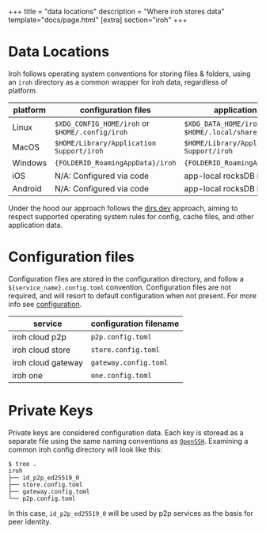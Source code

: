 +++
title = "data locations"
description = "Where iroh stores data"
template="docs/page.html"
[extra]
section="iroh"
+++

# Data Locations

Iroh follows operating system conventions for storing files & folders, using an `iroh` directory as a common wrapper for iroh data, regardless of platform.

| platform | configuration files | application files |
| -------- | ------------- | ---------------- |
| Linux    | `$XDG_CONFIG_HOME/iroh` or `$HOME/.config/iroh` | `$XDG_DATA_HOME/iroh` or `$HOME/.local/share/iroh` |
| MacOS    | `$HOME/Library/Application Support/iroh` | `$HOME/Library/Application Support/iroh` |
| Windows  | `{FOLDERID_RoamingAppData}/iroh` | `{FOLDERID_RoamingAppData}/iroh` |
| iOS      | N/A: Configured via code | app-local rocksDB instance |
| Android  | N/A: Configured via code | app-local rocksDB instance |

Under the hood our approach follows the [dirs.dev](https://dirs.dev/) approach, aiming to respect supported operating system rules for config, cache files, and other application data.

# Configuration files

Configuration files are stored in the configuration directory, and follow a `${service_name}.config.toml` convention. Configuration files are not required, and will resort to default configuration when not present. For more info see [configuration](/docs/configuration).

| service | configuration filename |
| ------- | ---------------------- |
| iroh cloud p2p | `p2p.config.toml` |
| iroh cloud store | `store.config.toml` |
| iroh cloud gateway | `gateway.config.toml` |
| iroh one | `one.config.toml` |


# Private Keys

Private keys are considered configuration data. Each key is storead as a separate file using the same naming conventions as [`OpenSSH`](https://www.openssh.com/). Examining a common iroh config directory will look like this:

```
$ tree .
iroh
├── id_p2p_ed25519_0
├── store.config.toml
├── gateway.config.toml
└── p2p.config.toml
```

In this case, `id_p2p_ed25519_0` will be used by p2p services as the basis for peer identity.
